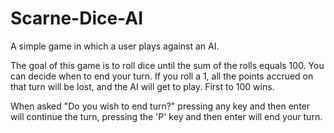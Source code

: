# Scarne-Dice-AI
A simple game in which a user plays against an AI.

The goal of this game is to roll dice until the sum of the rolls equals 100. You can decide when to end your turn. If you roll a 1, all the points accrued on that turn will be lost, and the AI will get to play. First to 100 wins.

When asked "Do you wish to end turn?" pressing any key and then enter will continue the turn, pressing the 'P' key and then enter will end your turn.
